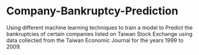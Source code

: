 # Company-Bankruptcy-Prediction


Using different machine learning techniques to train a model to Predict the bankruptcies of certain companies listed on Taiwan Stock Exchange using data collected from the Taiwan Economic Journal for the years 1999 to 2009.
